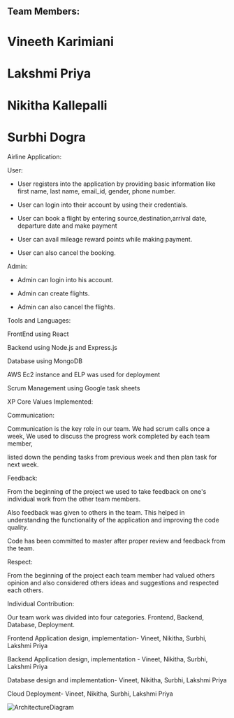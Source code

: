 ## Team Members:

# Vineeth Karimiani

# Lakshmi Priya

# Nikitha Kallepalli

# Surbhi Dogra

Airline Application:

User:

- User registers into the application by providing basic information like first name, last name, email\_id, gender, phone number.

- User can login into their account by using their credentials.

- User can book a flight by entering source,destination,arrival date, departure date and make payment

- User can avail mileage reward points while making payment.

- User can also cancel the booking.

Admin:

- Admin can login into his account.

- Admin can create flights.

- Admin can also cancel the flights.

Tools and Languages:

FrontEnd using React

Backend using Node.js and Express.js

Database using MongoDB

AWS Ec2 instance and ELP was used for deployment

Scrum Management using Google task sheets

XP Core Values Implemented:

Communication:

Communication is the key role in our team. We had scrum calls once a week, We used to discuss the progress work completed by each team member,

listed down the pending tasks from previous week and then plan task for next week.

Feedback:

From the beginning of the project we used to take feedback on one's individual work from the other team members.

Also feedback was given to others in the team. This helped in understanding the functionality of the application and improving the code quality.

Code has been committed to master after proper review and feedback from the team.

Respect:

From the beginning of the project each team member had valued others opinion and also considered others ideas and suggestions and respected each others.

Individual Contribution:

Our team work was divided into four categories. Frontend, Backend, Database, Deployment.

Frontend Application design, implementation- Vineet, Nikitha, Surbhi, Lakshmi Priya

Backend Application design, implementation - Vineet, Nikitha, Surbhi, Lakshmi Priya

Database design and implementation- Vineet, Nikitha, Surbhi, Lakshmi Priya

Cloud Deployment- Vineet, Nikitha, Surbhi, Lakshmi Priya



![ArchitectureDiagram](https://user-images.githubusercontent.com/25512807/144366540-cf962864-d8c8-4363-b1df-7102c6d22b51.jpg)


